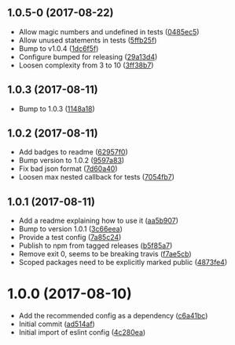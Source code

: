 <a name="1.0.5-0"></a>
## 1.0.5-0 (2017-08-22)

* Allow magic numbers and undefined in tests ([0485ec5](https://github.com/hmcts/eslint-config/commit/0485ec5))
* Allow unused statements in tests ([5ffb25f](https://github.com/hmcts/eslint-config/commit/5ffb25f))
* Bump to v1.0.4 ([1dc6f5f](https://github.com/hmcts/eslint-config/commit/1dc6f5f))
* Configure bumped for releasing ([29a13d4](https://github.com/hmcts/eslint-config/commit/29a13d4))
* Loosen complexity from 3 to 10 ([3ff38b7](https://github.com/hmcts/eslint-config/commit/3ff38b7))



<a name="1.0.3"></a>
## 1.0.3 (2017-08-11)

* Bump to 1.0.3 ([1148a18](https://github.com/hmcts/eslint-config/commit/1148a18))



<a name="1.0.2"></a>
## 1.0.2 (2017-08-11)

* Add badges to readme ([62957f0](https://github.com/hmcts/eslint-config/commit/62957f0))
* Bump version to 1.0.2 ([9597a83](https://github.com/hmcts/eslint-config/commit/9597a83))
* Fix bad json format ([7d60a40](https://github.com/hmcts/eslint-config/commit/7d60a40))
* Loosen max nested callback for tests ([7054fb7](https://github.com/hmcts/eslint-config/commit/7054fb7))



<a name="1.0.1"></a>
## 1.0.1 (2017-08-11)

* Add a readme explaining how to use it ([aa5b907](https://github.com/hmcts/eslint-config/commit/aa5b907))
* Bump to version 1.0.1 ([3c66eea](https://github.com/hmcts/eslint-config/commit/3c66eea))
* Provide a test config ([7a85c24](https://github.com/hmcts/eslint-config/commit/7a85c24))
* Publish to npm from tagged releases ([b5f85a7](https://github.com/hmcts/eslint-config/commit/b5f85a7))
* Remove exit 0, seems to be breaking travis ([f7ae5cb](https://github.com/hmcts/eslint-config/commit/f7ae5cb))
* Scoped packages need to be explicitly marked public ([4873fe4](https://github.com/hmcts/eslint-config/commit/4873fe4))



<a name="1.0.0"></a>
# 1.0.0 (2017-08-10)

* Add the recommended config as a dependency ([c6a41bc](https://github.com/hmcts/eslint-config/commit/c6a41bc))
* Initial commit ([ad514af](https://github.com/hmcts/eslint-config/commit/ad514af))
* Initial import of eslint config ([4c280ea](https://github.com/hmcts/eslint-config/commit/4c280ea))



